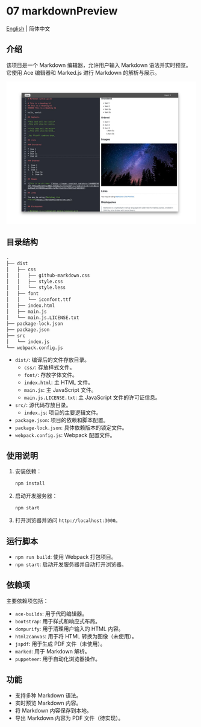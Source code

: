 # 07 markdownPreview

[English](README.md) | 简体中文

## 介绍

该项目是一个 Markdown 编辑器，允许用户输入 Markdown 语法并实时预览。它使用 Ace 编辑器和 Marked.js 进行 Markdown 的解析与展示。

![07-markdownPreview](../img-storage/07-markdownpreview.jpg)

## 目录结构

```
.
├── dist
│   ├── css
│   │   ├── github-markdown.css
│   │   ├── style.css
│   │   └── style.less
│   ├── font
│   │   └── iconfont.ttf
│   ├── index.html
│   ├── main.js
│   └── main.js.LICENSE.txt
├── package-lock.json
├── package.json
├── src
│   └── index.js
└── webpack.config.js
```

- `dist/`: 编译后的文件存放目录。
  - `css/`: 存放样式文件。
  - `font/`: 存放字体文件。
  - `index.html`: 主 HTML 文件。
  - `main.js`: 主 JavaScript 文件。
  - `main.js.LICENSE.txt`: 主 JavaScript 文件的许可证信息。
- `src/`: 源代码存放目录。
  - `index.js`: 项目的主要逻辑文件。
- `package.json`: 项目的依赖和脚本配置。
- `package-lock.json`: 具体依赖版本的锁定文件。
- `webpack.config.js`: Webpack 配置文件。

## 使用说明

1. 安装依赖：

   ```bash
   npm install
   ```

2. 启动开发服务器：

   ```bash
   npm start
   ```

3. 打开浏览器并访问 `http://localhost:3000`。

## 运行脚本

- `npm run build`: 使用 Webpack 打包项目。
- `npm start`: 启动开发服务器并自动打开浏览器。

## 依赖项

主要依赖项包括：

- `ace-builds`: 用于代码编辑器。
- `bootstrap`: 用于样式和响应式布局。
- `dompurify`: 用于清理用户输入的 HTML 内容。
- `html2canvas`: 用于将 HTML 转换为图像（未使用）。
- `jspdf`: 用于生成 PDF 文件（未使用）。
- `marked`: 用于 Markdown 解析。
- `puppeteer`: 用于自动化浏览器操作。

## 功能

- 支持多种 Markdown 语法。
- 实时预览 Markdown 内容。
- 将 Markdown 内容保存到本地。
- 导出 Markdown 内容为 PDF 文件（待实现）。
